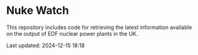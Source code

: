 # Nuke Watch

This repository includes code for retrieving the latest information available on the output of EDF nuclear power plants in the UK.

Last updated: 2024-12-15 18:18